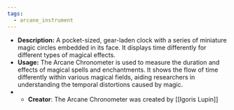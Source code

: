 ```yaml
---
tags:
  - arcane_instrument
---
```

- **Description:** A pocket-sized, gear-laden clock with a series of miniature magic circles embedded in its face. It displays time differently for different types of magical effects.
- **Usage:** The Arcane Chronometer is used to measure the duration and effects of magical spells and enchantments. It shows the flow of time differently within various magical fields, aiding researchers in understanding the temporal distortions caused by magic.
- - **Creator**: The Arcane Chronometer was created by [[Igoris Lupin]]


